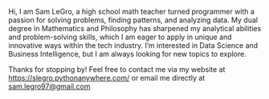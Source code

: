 Hi, I am Sam LeGro, a high school math teacher turned programmer with a passion for solving problems, finding patterns, and analyzing data. My dual degree in Mathematics and Philosophy has sharpened my analytical abilities and problem-solving skills, which I am eager to apply in unique and innovative ways within the tech industry. I’m interested in Data Science and Business Intelligence, but I am always looking for new topics to explore. 

Thanks for stopping by! Feel free to contact me via my website at https://slegro.pythonanywhere.com/ or email me directly at sam.legro97@gmail.com
